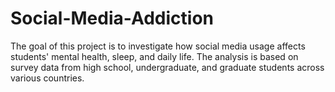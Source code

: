 # Social-Media-Addiction
The goal of this project is to investigate how social media usage affects students' mental health, sleep, and daily life. The analysis is based on survey data from high school, undergraduate, and graduate students across various countries.
